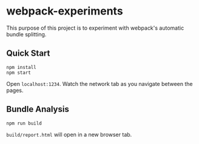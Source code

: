 # webpack-experiments

This purpose of this project is to experiment with webpack's automatic bundle
splitting.

## Quick Start

```
npm install
npm start
```

Open `localhost:1234`.  Watch the network tab as you navigate between the pages.

## Bundle Analysis

```
npm run build
```

`build/report.html` will open in a new browser tab.
